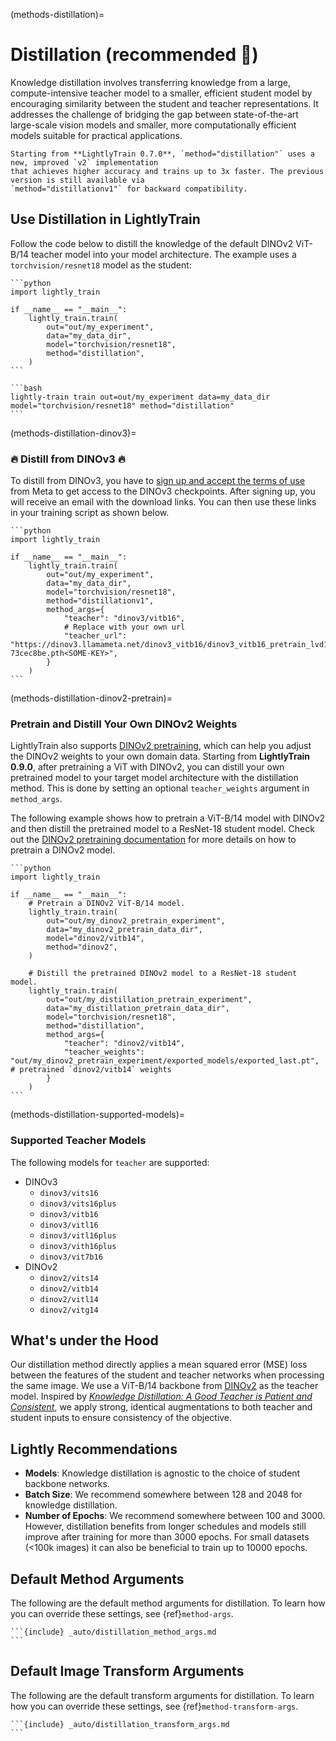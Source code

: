(methods-distillation)=

# Distillation (recommended 🚀)

Knowledge distillation involves transferring knowledge from a large, compute-intensive teacher model to a smaller, efficient student model by encouraging similarity between the student and teacher representations. It addresses the challenge of bridging the gap between state-of-the-art large-scale vision models and smaller, more computationally efficient models suitable for practical applications.

```{note}
Starting from **LightlyTrain 0.7.0**, `method="distillation"` uses a new, improved `v2` implementation
that achieves higher accuracy and trains up to 3x faster. The previous version is still available via
`method="distillationv1"` for backward compatibility.
```

## Use Distillation in LightlyTrain

Follow the code below to distill the knowledge of the default DINOv2 ViT-B/14 teacher model into your model architecture. The example uses a `torchvision/resnet18` model as the student:

````{tab} Python
```python
import lightly_train

if __name__ == "__main__":
    lightly_train.train(
        out="out/my_experiment", 
        data="my_data_dir",
        model="torchvision/resnet18",
        method="distillation",
    )
```
````

````{tab} Command Line
```bash
lightly-train train out=out/my_experiment data=my_data_dir model="torchvision/resnet18" method="distillation"
```
````

(methods-distillation-dinov3)=

### 🔥 Distill from DINOv3 🔥

To distill from DINOv3, you have to [sign up and accept the terms of use](https://ai.meta.com/resources/models-and-libraries/dinov3-downloads/) from Meta to get access to the DINOv3 checkpoints. After signing up, you will receive an email with the download links. You can then use these links in your training script as shown below.

````{tab} Python
```python
import lightly_train

if __name__ == "__main__":
    lightly_train.train(
        out="out/my_experiment", 
        data="my_data_dir",
        model="torchvision/resnet18",
        method="distillationv1",
        method_args={
            "teacher": "dinov3/vitb16",
            # Replace with your own url
            "teacher_url": "https://dinov3.llamameta.net/dinov3_vitb16/dinov3_vitb16_pretrain_lvd1689m-73cec8be.pth<SOME-KEY>",
        }
    )
```
````

(methods-distillation-dinov2-pretrain)=

### Pretrain and Distill Your Own DINOv2 Weights

LightlyTrain also supports [DINOv2 pretraining](#methods-dinov2), which can help you adjust the DINOv2 weights to your own domain data. Starting from **LightlyTrain 0.9.0**, after pretraining a ViT with DINOv2, you can distill your own pretrained model to your target model architecture with the distillation method. This is done by setting an optional `teacher_weights` argument in `method_args`.

The following example shows how to pretrain a ViT-B/14 model with DINOv2 and then distill the pretrained model to a ResNet-18 student model. Check out the [DINOv2 pretraining documentation](#methods-dinov2) for more details on how to pretrain a DINOv2 model.

````{tab} Python
```python
import lightly_train

if __name__ == "__main__":
    # Pretrain a DINOv2 ViT-B/14 model.
    lightly_train.train(
        out="out/my_dinov2_pretrain_experiment",
        data="my_dinov2_pretrain_data_dir",
        model="dinov2/vitb14",
        method="dinov2",
    )

    # Distill the pretrained DINOv2 model to a ResNet-18 student model.
    lightly_train.train(
        out="out/my_distillation_pretrain_experiment",
        data="my_distillation_pretrain_data_dir",
        model="torchvision/resnet18",
        method="distillation",
        method_args={
            "teacher": "dinov2/vitb14",
            "teacher_weights": "out/my_dinov2_pretrain_experiment/exported_models/exported_last.pt", # pretrained `dinov2/vitb14` weights 
        }
    )
```
````

(methods-distillation-supported-models)=

### Supported Teacher Models

The following models for `teacher` are supported:

- DINOv3
  - `dinov3/vits16`
  - `dinov3/vits16plus`
  - `dinov3/vitb16`
  - `dinov3/vitl16`
  - `dinov3/vitl16plus`
  - `dinov3/vith16plus`
  - `dinov3/vit7b16`
- DINOv2
  - `dinov2/vits14`
  - `dinov2/vitb14`
  - `dinov2/vitl14`
  - `dinov2/vitg14`

## What's under the Hood

Our distillation method directly applies a mean squared error (MSE) loss between the features of the student and teacher networks when processing the same image. We use a ViT-B/14 backbone from [DINOv2](https://arxiv.org/pdf/2304.07193) as the teacher model. Inspired by [*Knowledge Distillation: A Good Teacher is Patient and Consistent*](https://arxiv.org/abs/2106.05237), we apply strong, identical augmentations to both teacher and student inputs to ensure consistency of the objective.

## Lightly Recommendations

- **Models**: Knowledge distillation is agnostic to the choice of student backbone networks.
- **Batch Size**: We recommend somewhere between 128 and 2048 for knowledge distillation.
- **Number of Epochs**: We recommend somewhere between 100 and 3000. However, distillation benefits from longer schedules and models still improve after training for more than 3000 epochs. For small datasets (\<100k images) it can also be beneficial to train up to 10000 epochs.

## Default Method Arguments

The following are the default method arguments for distillation. To learn how you can
override these settings, see {ref}`method-args`.

````{dropdown} Default Method Arguments
```{include} _auto/distillation_method_args.md
```
````

## Default Image Transform Arguments

The following are the default transform arguments for distillation. To learn how you can
override these settings, see {ref}`method-transform-args`.

````{dropdown} Default Image Transforms
```{include} _auto/distillation_transform_args.md
```
````
